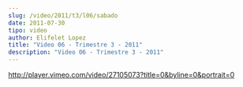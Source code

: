 ```yaml
---
slug: /video/2011/t3/l06/sabado
date: 2011-07-30
tipo: video
author: Elifelet Lopez
title: "Video 06 - Trimestre 3 - 2011"
description: "Video 06 - Trimestre 3 - 2011"
---
```


http://player.vimeo.com/video/27105073?title=0&byline=0&portrait=0
